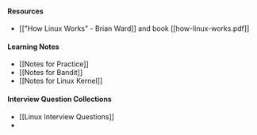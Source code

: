 #### Resources 
- [["How Linux Works" - Brian Ward]] and book [[how-linux-works.pdf]]


#### Learning Notes

- [[Notes for Practice]]
- [[Notes for Bandit]]
- [[Notes for Linux Kernel]]
#### Interview Question Collections 
- [[Linux Interview Questions]]
- 